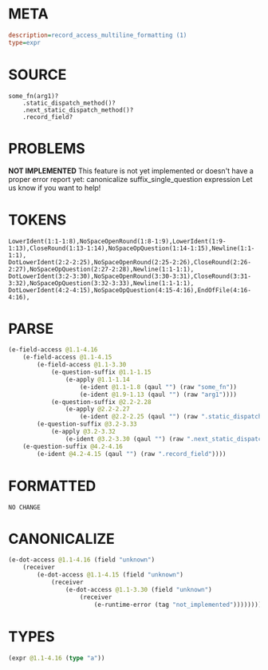 # META
~~~ini
description=record_access_multiline_formatting (1)
type=expr
~~~
# SOURCE
~~~roc
some_fn(arg1)?
	.static_dispatch_method()?
	.next_static_dispatch_method()?
	.record_field?
~~~
# PROBLEMS
**NOT IMPLEMENTED**
This feature is not yet implemented or doesn't have a proper error report yet: canonicalize suffix_single_question expression
Let us know if you want to help!

# TOKENS
~~~zig
LowerIdent(1:1-1:8),NoSpaceOpenRound(1:8-1:9),LowerIdent(1:9-1:13),CloseRound(1:13-1:14),NoSpaceOpQuestion(1:14-1:15),Newline(1:1-1:1),
DotLowerIdent(2:2-2:25),NoSpaceOpenRound(2:25-2:26),CloseRound(2:26-2:27),NoSpaceOpQuestion(2:27-2:28),Newline(1:1-1:1),
DotLowerIdent(3:2-3:30),NoSpaceOpenRound(3:30-3:31),CloseRound(3:31-3:32),NoSpaceOpQuestion(3:32-3:33),Newline(1:1-1:1),
DotLowerIdent(4:2-4:15),NoSpaceOpQuestion(4:15-4:16),EndOfFile(4:16-4:16),
~~~
# PARSE
~~~clojure
(e-field-access @1.1-4.16
	(e-field-access @1.1-4.15
		(e-field-access @1.1-3.30
			(e-question-suffix @1.1-1.15
				(e-apply @1.1-1.14
					(e-ident @1.1-1.8 (qaul "") (raw "some_fn"))
					(e-ident @1.9-1.13 (qaul "") (raw "arg1"))))
			(e-question-suffix @2.2-2.28
				(e-apply @2.2-2.27
					(e-ident @2.2-2.25 (qaul "") (raw ".static_dispatch_method")))))
		(e-question-suffix @3.2-3.33
			(e-apply @3.2-3.32
				(e-ident @3.2-3.30 (qaul "") (raw ".next_static_dispatch_method")))))
	(e-question-suffix @4.2-4.16
		(e-ident @4.2-4.15 (qaul "") (raw ".record_field"))))
~~~
# FORMATTED
~~~roc
NO CHANGE
~~~
# CANONICALIZE
~~~clojure
(e-dot-access @1.1-4.16 (field "unknown")
	(receiver
		(e-dot-access @1.1-4.15 (field "unknown")
			(receiver
				(e-dot-access @1.1-3.30 (field "unknown")
					(receiver
						(e-runtime-error (tag "not_implemented"))))))))
~~~
# TYPES
~~~clojure
(expr @1.1-4.16 (type "a"))
~~~

